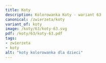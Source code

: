 ```yaml
---
title: Koty
description: Kolorowanka Koty - wariant 63
canonical: /zwierzeta/koty
variant_of: koty
image: /koty/63/koty-63.svg
pdf: /koty/63/koty-63.pdf
tags:
- zwierzeta
- koty
alt: "koty kolorowanka dla dzieci"
---
```

